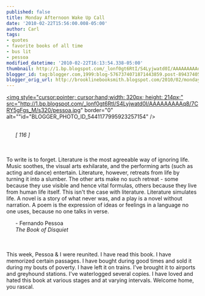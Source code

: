 ```yaml
---
published: false
title: Monday Afternoon Wake Up Call
date: '2010-02-22T15:56:00.008-05:00'
author: Carl
tags:
- quotes
- favorite books of all time
- bus lit
- pessoa
modified_datetime: '2010-02-22T16:13:54.338-05:00'
thumbnail: http://1.bp.blogspot.com/_lonf0gt6RtI/S4Lyjwatd0I/AAAAAAAAAq8/7CRY5gFgs_M/s72-c/pessoa.jpg
blogger_id: tag:blogger.com,1999:blog-5767374071871443859.post-8943740557588518401
blogger_orig_url: http://brooklinebooksmith.blogspot.com/2010/02/monday-afternoon-wake-up-call.html
---
```


<a href="http://1.bp.blogspot.com/_lonf0gt6RtI/S4Lyjwatd0I/AAAAAAAAAq8/7CRY5gFgs_M/s1600-h/pessoa.jpg"><img style="cursor:pointer; cursor:hand;width: 320px; height: 214px;" src="http://1.bp.blogspot.com/_lonf0gt6RtI/S4Lyjwatd0I/AAAAAAAAAq8/7CRY5gFgs_M/s320/pessoa.jpg" border="0" alt=""id="BLOGGER_PHOTO_ID_5441177995923257154" /></a><br /><br /><ul><i>[ 116 ]</i></ul><br /><br />To write is to forget. Literature is the most agreeable way of ignoring life. Music soothes, the visual arts exhilarate, and the performing arts (such as acting and dance) entertain. Literature, however, retreats from life by turning it into a slumber. The other arts make no such retreat - some because they use visible and hence vital formulas, others because they live from human life itself. This isn't the case with literature. Literature simulates life. A novel is a story of what never was, and a play is a novel without narration. A poem is the expression of ideas or feelings in a language no one uses, because no one talks in verse.<br /><ul> - Fernando Pessoa<br /><i>The Book of Disquiet</i></ul><br /><br />This week, Pessoa & I were reunited. I have read this book. I have memorized certain passages. I have bought during good times and sold it during my bouts of poverty. I have left it on trains. I've brought it to airports and greyhound stations. I've waterlogged several copies. I have loved and hated this book at various stages and at varying intervals. Welcome home, you rascal.